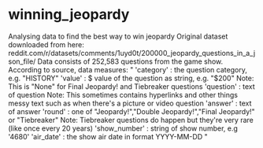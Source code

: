 # winning_jeopardy
Analysing data to find the best way to win jeopardy
Original dataset downloaded from here: reddit.com/r/datasets/comments/1uyd0t/200000_jeopardy_questions_in_a_json_file/
Data consists of 252,583 questions from the game show.
According to source, data measures:
"
'category' : the question category, e.g. "HISTORY"
'value' : $ value of the question as string, e.g. "$200"
Note: This is "None" for Final Jeopardy! and Tiebreaker questions
'question' : text of question
Note: This sometimes contains hyperlinks and other things messy text such as when there's a picture or video question
'answer' : text of answer
'round' : one of "Jeopardy!","Double Jeopardy!","Final Jeopardy!" or "Tiebreaker"
Note: Tiebreaker questions do happen but they're very rare (like once every 20 years)
'show_number' : string of show number, e.g '4680'
'air_date' : the show air date in format YYYY-MM-DD
"
